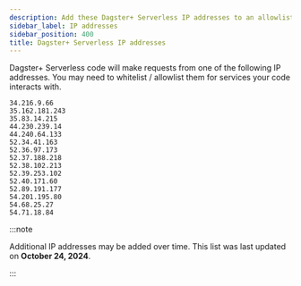 ```yaml
---
description: Add these Dagster+ Serverless IP addresses to an allowlist for outbound requests to external services.
sidebar_label: IP addresses
sidebar_position: 400
title: Dagster+ Serverless IP addresses
---
```


Dagster+ Serverless code will make requests from one of the following IP addresses. You may need to whitelist / allowlist them for services your code interacts with.

```plain
34.216.9.66
35.162.181.243
35.83.14.215
44.230.239.14
44.240.64.133
52.34.41.163
52.36.97.173
52.37.188.218
52.38.102.213
52.39.253.102
52.40.171.60
52.89.191.177
54.201.195.80
54.68.25.27
54.71.18.84
```

:::note

Additional IP addresses may be added over time. This list was last updated on **October 24, 2024**.

:::
